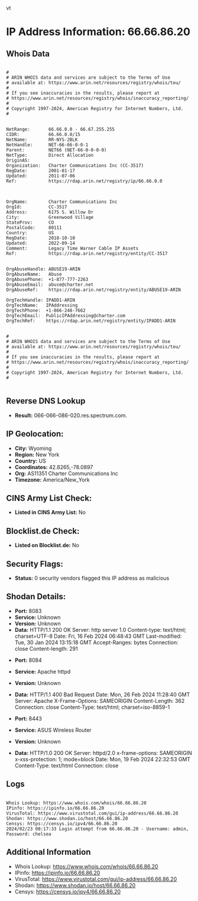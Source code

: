vt
# IP Address Information: 66.66.86.20

## Whois Data
```

#
# ARIN WHOIS data and services are subject to the Terms of Use
# available at: https://www.arin.net/resources/registry/whois/tou/
#
# If you see inaccuracies in the results, please report at
# https://www.arin.net/resources/registry/whois/inaccuracy_reporting/
#
# Copyright 1997-2024, American Registry for Internet Numbers, Ltd.
#


NetRange:       66.66.0.0 - 66.67.255.255
CIDR:           66.66.0.0/15
NetName:        RR-NYS-2BLK
NetHandle:      NET-66-66-0-0-1
Parent:         NET66 (NET-66-0-0-0-0)
NetType:        Direct Allocation
OriginAS:       
Organization:   Charter Communications Inc (CC-3517)
RegDate:        2001-01-17
Updated:        2011-07-06
Ref:            https://rdap.arin.net/registry/ip/66.66.0.0



OrgName:        Charter Communications Inc
OrgId:          CC-3517
Address:        6175 S. Willow Dr
City:           Greenwood Village
StateProv:      CO
PostalCode:     80111
Country:        US
RegDate:        2018-10-10
Updated:        2022-09-14
Comment:        Legacy Time Warner Cable IP Assets
Ref:            https://rdap.arin.net/registry/entity/CC-3517


OrgAbuseHandle: ABUSE19-ARIN
OrgAbuseName:   Abuse
OrgAbusePhone:  +1-877-777-2263 
OrgAbuseEmail:  abuse@charter.net
OrgAbuseRef:    https://rdap.arin.net/registry/entity/ABUSE19-ARIN

OrgTechHandle: IPADD1-ARIN
OrgTechName:   IPAddressing
OrgTechPhone:  +1-866-248-7662 
OrgTechEmail:  PublicIPAddressing@charter.com
OrgTechRef:    https://rdap.arin.net/registry/entity/IPADD1-ARIN


#
# ARIN WHOIS data and services are subject to the Terms of Use
# available at: https://www.arin.net/resources/registry/whois/tou/
#
# If you see inaccuracies in the results, please report at
# https://www.arin.net/resources/registry/whois/inaccuracy_reporting/
#
# Copyright 1997-2024, American Registry for Internet Numbers, Ltd.
#


```
## Reverse DNS Lookup
- **Result:** 066-066-086-020.res.spectrum.com.

## IP Geolocation:
- **City:** Wyoming
- **Region:** New York
- **Country:** US
- **Coordinates:** 42.8265,-78.0897
- **Org:** AS11351 Charter Communications Inc
- **Timezone:** America/New_York

## CINS Army List Check:
- **Listed in CINS Army List:** 
No

## Blocklist.de Check:
- **Listed on Blocklist.de:** 
No

## Security Flags:
- **Status:** 0 security vendors flagged this IP address as malicious

## Shodan Details:
- **Port:** 8083
- **Service:** Unknown
- **Version:** Unknown
- **Data:** HTTP/1.1 200 OK
Server: http server 1.0
Content-type: text/html; charset=UTF-8
Date: Fri, 16 Feb 2024 06:48:43 GMT
Last-modified: Tue, 30 Jan 2024 13:15:18 GMT
Accept-Ranges: bytes
Connection: close
Content-length: 291

<html><head><meta http-equiv="Pragma" content="no-cache"><meta http-equiv="expires" content="0"><script>
if(location.hostname.indexOf(':') == -1){location.href='http://'+location.hostname+':'+8080+'/';
}else{location.href='http://['+location.hostname+']:'+8080+'/';}
</script></head></html>


- **Port:** 8084
- **Service:** Apache httpd
- **Version:** Unknown
- **Data:** HTTP/1.1 400 Bad Request
Date: Mon, 26 Feb 2024 11:28:40 GMT
Server: Apache
X-Frame-Options: SAMEORIGIN
Content-Length: 362
Connection: close
Content-Type: text/html; charset=iso-8859-1



- **Port:** 8443
- **Service:** ASUS Wireless Router
- **Version:** Unknown
- **Data:** HTTP/1.0 200 OK
Server: httpd/2.0
x-frame-options: SAMEORIGIN
x-xss-protection: 1; mode=block
Date: Mon, 19 Feb 2024 22:32:53 GMT
Content-Type: text/html
Connection: close



## Logs
```

Whois Lookup: https://www.whois.com/whois/66.66.86.20
IPinfo: https://ipinfo.io/66.66.86.20
VirusTotal: https://www.virustotal.com/gui/ip-address/66.66.86.20
Shodan: https://www.shodan.io/host/66.66.86.20
Censys: https://censys.io/ipv4/66.66.86.20
2024/02/23 08:17:33 Login attempt from 66.66.86.20 - Username: admin, Password: chelsea

```
## Additional Information
- Whois Lookup: https://www.whois.com/whois/66.66.86.20
- IPinfo: https://ipinfo.io/66.66.86.20
- VirusTotal: https://www.virustotal.com/gui/ip-address/66.66.86.20
- Shodan: https://www.shodan.io/host/66.66.86.20
- Censys: https://censys.io/ipv4/66.66.86.20

